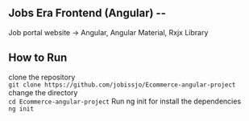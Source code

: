 ## Jobs Era Frontend (Angular) --

Job portal website -> Angular, Angular Material, Rxjx Library <br />

## How to Run

clone the repository <br />
```git clone https://github.com/jobissjo/Ecommerce-angular-project```
change the directory <br />
```cd Ecommerce-angular-project```
Run ng init for install the dependencies <br />
```ng init```
